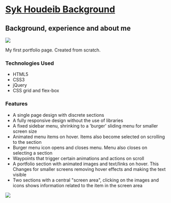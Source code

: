 <h1><a href="https://syknapse.github.io/syk-background">Syk Houdeib Background</a></h1>
<h2>Background, experience and about me</h2>

<a href="https://syknapse.github.io/Syk-Portfolio/"><img src="https://user-images.githubusercontent.com/29199184/29871605-b4c1ee38-8d8c-11e7-95a2-032e1dd39264.png"></a>
<p>My first portfolio page. Created from scratch.</p>

<h3>Technologies Used</h3>
<ul>
	<li>HTML5</li>
	<li>CSS3</li>
	<li>jQuery</li>
	<li>CSS grid and flex-box</li>
</ul>

<h3>Features</h3>
<ul>
	<li>A single page design with discrete sections</li>
	<li>A fully responsive design without the use of libraries</li>
	<li>A fixed sidebar menu, shrinking to a 'burger' sliding menu for smaller screen size</li>
	<li>Animated menu items on hover. Items also become selected on scrolling to the section</li>
	<li>Burger menu icon opens and closes menu. Menu also closes on selecting a section</li>
	<li>Waypoints that trigger certain animations and actions on scroll</li>
	<li>A portfolio section with animated images and text/links on hover. This Changes for smaller screens removing hover effects and making the text visible</li>
	<li>Two sections with a central "screen area", clicking on the images and icons shows information related to the item in the screen area</li>
</ul>

<a href="https://syknapse.github.io/Syk-Portfolio/"><img src="https://user-images.githubusercontent.com/29199184/29871659-e4b78260-8d8c-11e7-951f-c44391987e3b.png"></a>
